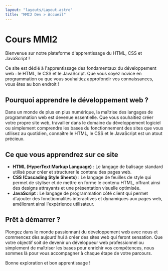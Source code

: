 ```yaml
---
layout: "layouts/Layout.astro"
title: "MMI2 Dev > Accueil"
---
```


# Cours MMI2

Bienvenue sur notre plateforme d'apprentissage du HTML, CSS et JavaScript !

Ce site est dédié à l'apprentissage des fondamentaux du développement web : le HTML, le CSS et le JavaScript. Que vous soyez novice en programmation ou que vous souhaitiez approfondir vos connaissances, vous êtes au bon endroit !

## Pourquoi apprendre le développement web ?

Dans un monde de plus en plus numérique, la maîtrise des langages de programmation web est devenue essentielle. Que vous souhaitiez créer votre propre site web, travailler dans le domaine du développement logiciel ou simplement comprendre les bases du fonctionnement des sites que vous utilisez au quotidien, connaître le HTML, le CSS et le JavaScript est un atout précieux.

## Ce que vous apprendrez sur ce site

- **HTML (HyperText Markup Language)** : Le langage de balisage standard utilisé pour créer et structurer le contenu des pages web.
- **CSS (Cascading Style Sheets)** : Le langage de feuilles de style qui permet de styliser et de mettre en forme le contenu HTML, offrant ainsi des designs attrayants et une présentation visuelle optimisée.
- **JavaScript** : Le langage de programmation côté client qui permet d'ajouter des fonctionnalités interactives et dynamiques aux pages web, améliorant ainsi l'expérience utilisateur.

## Prêt à démarrer ?

Plongez dans le monde passionnant du développement web avec nous et commencez dès aujourd'hui à créer des sites web qui feront sensation. Que votre objectif soit de devenir un développeur web professionnel ou simplement de maîtriser les bases pour enrichir vos compétences, nous sommes là pour vous accompagner à chaque étape de votre parcours.

Bonne exploration et bon apprentissage !
